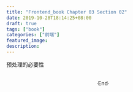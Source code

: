 ```yaml
---
title: "Frontend_book Chapter 03 Section 02"
date: 2019-10-28T18:14:25+08:00
draft: true
tags: ["book"]
categories: ["前端"]
featured_image: 
description: 
---
```


预处理的必要性

<br>

<center>  ·End·  </center>